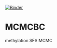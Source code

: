 [![Binder](http://mybinder.org/badge.svg)](http://beta.mybinder.org/v2/gh/rossibarra/MCMCBC/master)


# MCMCBC

methylation SFS MCMC
